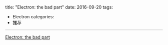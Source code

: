 title: "Electron: the bad part"
date: 2016-09-20
tags:
- Electron
categories:
- 推荐
---

[Electron: the bad part](https://hackernoon.com/electron-the-bad-parts-2b710c491547)
